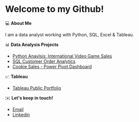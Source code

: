 # Welcome to my Github! 

💻 **About Me** 

I am a data analyst working with Python, SQL, Excel & Tableau.

📊 **Data Analysis Projects** 

- [Python Anaylsis: International Video Game Sales](https://github.com/davidpham1996/Video-Game-Sales)
- [SQL Customer Order Analytics](https://github.com/davidpham1996/SQL-Customer-Order-Analytics)
- [Cookie Sales - Power Pivot Dashboard](https://github.com/davidpham1996/Cookie-Sales---Power-Pivot-Project)

📈 **Tableau** 

- [Tableau Public Portfolio](https://public.tableau.com/app/profile/david.pham5201/vizzes)

✉️ **Let's keep in touch!** 
- [Email](davidpham0996@gmail.com)
- [Linkedin](https://www.linkedin.com/in/davidpham96/)
